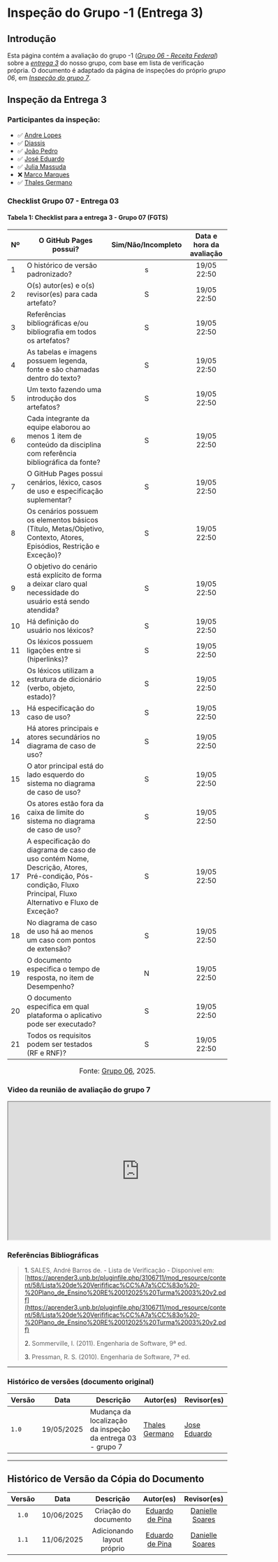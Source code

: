 # Inspeção do Grupo -1 (Entrega 3)

## Introdução

Esta página contém a avaliação do grupo -1 ([*Grupo 06 - Receita Federal*](https://github.com/Requisitos-de-Software/2025.1-ReceitaFederal)) sobre a [*entrega 3*](https://requisitos-de-software.github.io/2025.1-FGTS/Entregas/Entrega-3/) do nosso grupo, com base em lista de verificação própria. O documento é adaptado da página de inspeções do próprio *grupo 06*, em [*Inspeção do grupo 7*](https://requisitos-de-software.github.io/2025.1-ReceitaFederal/inspecao/entrega03/inspecao-grupo7-3/).

## Inspeção da Entrega 3

### Participantes da inspeção: 

- ✅ [Andre Lopes](https://github.com/andrewslopes)
- ✅ [Diassis](https://github.com/Diaxiz)
- ✅ [João Pedro](https://github.com/JpRodrigues2)
- ✅ [José Eduardo](https://github.com/jevprado)
- ✅ [Julia Massuda](https://github.com/JuliaReis18)
- ❌ [Marco Marques](https://github.com/marcomarquesdc)
- ✅ [Thales Germano](https://github.com/thalesgvl)


### Checklist Grupo 07 - Entrega 03

#### Tabela 1: Checklist para a entrega 3 - Grupo 07 (FGTS)  

| Nº | O GitHub Pages possui? | Sim/Não/Incompleto | Data e hora da avaliação |
|----|-------------------------|:------------------:|:------------------------:|
| 1  | O histórico de versão padronizado? |  s | 19/05 22:50  |
| 2  | O(s) autor(es) e o(s) revisor(es) para cada artefato? | S  | 19/05 22:50  |
| 3  | Referências bibliográficas e/ou bibliografia em todos os artefatos? | S  | 19/05 22:50  |
| 4  | As tabelas e imagens possuem legenda, fonte e são chamadas dentro do texto? | S  | 19/05 22:50 |
| 5  | Um texto fazendo uma introdução dos artefatos? | S  |  19/05 22:50 |
| 6  | Cada integrante da equipe elaborou ao menos 1 item de conteúdo da disciplina com referência bibliográfica da fonte? | S  |  19/05 22:50|
| 7  | O GitHub Pages possui cenários, léxico, casos de uso e especificação suplementar? | S  |  19/05 22:50|
| 8  | Os cenários possuem os elementos básicos (Título, Metas/Objetivo, Contexto, Atores, Episódios, Restrição e Exceção)? |  S |  19/05 22:50|
| 9  | O objetivo do cenário está explícito de forma a deixar claro qual necessidade do usuário está sendo atendida? | S  | 19/05 22:50  |
| 10 | Há definição do usuário nos léxicos? | S  |  19/05 22:50 |
| 11 | Os léxicos possuem ligações entre si (hiperlinks)? | S  | 19/05 22:50  |
| 12 | Os léxicos utilizam a estrutura de dicionário (verbo, objeto, estado)? | S  |  19/05 22:50 |
| 13 | Há especificação do caso de uso? | S  | 19/05 22:50  |
| 14 | Há atores principais e atores secundários no diagrama de caso de uso? | S  |  19/05 22:50 |
| 15 | O ator principal está do lado esquerdo do sistema no diagrama de caso de uso? |  S |  19/05 22:50 |
| 16 | Os atores estão fora da caixa de limite do sistema no diagrama de caso de uso? | S  |  19/05 22:50 |
| 17 | A especificação do diagrama de caso de uso contém Nome, Descrição, Atores, Pré-condição, Pós-condição, Fluxo Principal, Fluxo Alternativo e Fluxo de Exceção? |  S |  19/05 22:50 |
| 18 | No diagrama de caso de uso há ao menos um caso com pontos de extensão? | S  | 19/05 22:50 |
| 19 | O documento especifica o tempo de resposta, no item de Desempenho? |  N |  19/05 22:50 |
| 20 | O documento especifica em qual plataforma o aplicativo pode ser executado? |  S |  19/05 22:50 |
| 21 | Todos os requisitos podem ser testados (RF e RNF)? | S  |  19/05 22:50 |

<font size="3"><p style="text-align: center">Fonte: [Grupo 06](https://requisitos-de-software.github.io/2025.1-ReceitaFederal/#membros-da-equipe), 2025.</p></font>

### Video da reunião de avaliação do grupo 7

<iframe width="600" height="315"
        src="https://www.youtube.com/embed/UOYmraWZnn4" 
        title="YouTube video player"
        allow="accelerometer; autoplay; clipboard-write; encrypted-media; gyroscope; picture-in-picture; web-share"
        allowfullscreen>
</iframe>

### Referências Bibliográficas 

> <a>1.</a> SALES, André Barros de. - Lista de Verificação - Disponivel em: [https://aprender3.unb.br/pluginfile.php/3106711/mod_resource/content/58/Lista%20de%20Verifificac%CC%A7a%CC%83o%20-%20Plano_de_Ensino%20RE%20012025%20Turma%2003%20v2.pdf](https://aprender3.unb.br/pluginfile.php/3106711/mod_resource/content/58/Lista%20de%20Verifificac%CC%A7a%CC%83o%20-%20Plano_de_Ensino%20RE%20012025%20Turma%2003%20v2.pdf)
>
> <a>2.</a> Sommerville, I. (2011). Engenharia de Software, 9ª ed.
>
> <a>3.</a> Pressman, R. S. (2010). Engenharia de Software, 7ª ed.
>

---

### Histórico de versões (documento original)
Versão |   Data  | Descrição | Autor(es) | Revisor(es)
------ | ---- | ------ | ---------- | ----------
`1.0` | 19/05/2025 | Mudança da localização da inspeção da entrega 03 - grupo 7 | [Thales Germano](https://github.com/thalesgvl) | [Jose Eduardo](https://github.com/jevprado)|



---

## Histórico de Versão da Cópia do Documento

| Versão | Data | Descrição | Autor(es) | Revisor(es) |
| :-: | :-: | :-: | :-: | :-: |
| `1.0` | 10/06/2025 | Criação do documento | [Eduardo de Pina](https://github.com/eduardodpms) | [Danielle Soares](https://github.com/danielle-soaress) |
| `1.1` | 11/06/2025 | Adicionando layout próprio | [Eduardo de Pina](https://github.com/eduardodpms) | [Danielle Soares](https://github.com/danielle-soaress) |
